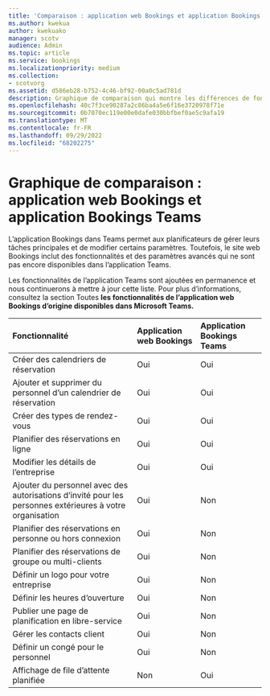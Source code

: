 ```yaml
---
title: 'Comparaison : application web Bookings et application Bookings Teams'
ms.author: kwekua
author: kwekuako
manager: scotv
audience: Admin
ms.topic: article
ms.service: bookings
ms.localizationpriority: medium
ms.collection:
- scotvorg
ms.assetid: d586eb28-b752-4c46-bf92-00a0c5ad781d
description: Graphique de comparaison qui montre les différences de fonctionnalités entre l’application web Bookings et l’application Bookings Teams.
ms.openlocfilehash: 40c7f3ce90287a2c86ba4a5e6f16e3720978f71e
ms.sourcegitcommit: 0b7070ec119e00e0dafe030bbfbef0ae5c9afa19
ms.translationtype: MT
ms.contentlocale: fr-FR
ms.lasthandoff: 09/29/2022
ms.locfileid: "68202275"
---
```

# <a name="comparison-chart-bookings-web-app-vs-bookings-teams-app"></a>Graphique de comparaison : application web Bookings et application Bookings Teams

L’application Bookings dans Teams permet aux planificateurs de gérer leurs tâches principales et de modifier certains paramètres. Toutefois, le site web Bookings inclut des fonctionnalités et des paramètres avancés qui ne sont pas encore disponibles dans l’application Teams.

Les fonctionnalités de l’application Teams sont ajoutées en permanence et nous continuerons à mettre à jour cette liste. Pour plus d’informations, consultez la section Toutes **les fonctionnalités de l’application web Bookings d’origine disponibles dans Microsoft Teams.** [](bookings-faq.yml)

| Fonctionnalité | Application web Bookings | Application Bookings Teams |
|:---|:---|:---|
| Créer des calendriers de réservation | Oui | Oui |
| Ajouter et supprimer du personnel d’un calendrier de réservation | Oui | Oui |
| Créer des types de rendez-vous | Oui | Oui |
| Planifier des réservations en ligne | Oui | Oui |
| Modifier les détails de l’entreprise | Oui | Oui |
| Ajouter du personnel avec des autorisations d’invité pour les personnes extérieures à votre organisation | Oui | Non |
| Planifier des réservations en personne ou hors connexion | Oui | Non |
| Planifier des réservations de groupe ou multi-clients | Oui | Non |
| Définir un logo pour votre entreprise | Oui | Non |
| Définir les heures d’ouverture | Oui | Non |
| Publier une page de planification en libre-service | Oui | Non |
| Gérer les contacts client | Oui | Non |
| Définir un congé pour le personnel | Oui | Non |
| Affichage de file d’attente planifiée | Non | Oui |
